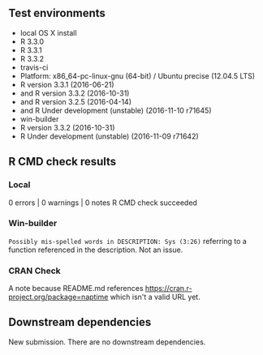 ## Test environments
* local OS X install
 * R 3.3.0
 * R 3.3.1
 * R 3.3.2
* travis-ci
 * Platform: x86_64-pc-linux-gnu (64-bit) / Ubuntu precise (12.04.5 LTS)
 * R version 3.3.1 (2016-06-21)
 * and R version 3.3.2 (2016-10-31)
 * and R version 3.2.5 (2016-04-14)
 * and R Under development (unstable) (2016-11-10 r71645)
* win-builder
 * R version 3.3.2 (2016-10-31)
 * R Under development (unstable) (2016-11-09 r71642)

## R CMD check results

### Local
0 errors | 0 warnings | 0 notes
R CMD check succeeded

### Win-builder
`Possibly mis-spelled words in DESCRIPTION:
  Sys (3:26)` referring to a function referenced in the description. Not an issue.
  
### CRAN Check
A note because README.md references https://cran.r-project.org/package=naptime which isn't a valid URL yet.

## Downstream dependencies
New submission.  There are no downstream dependencies.
